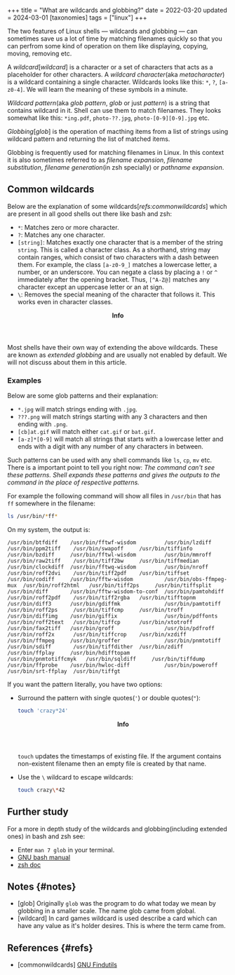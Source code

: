 +++
title = "What are wildcards and globbing?"
date = 2022-03-20
updated = 2024-03-01
[taxonomies]
tags = ["linux"]
+++

The two features of Linux shells — wildcards and globbing — can sometimes save us a lot of time by matching filenames quickly so that you can perfrom some kind of operation on them like displaying, copying, moving, removing etc.

A _wildcard_[_wildcard_] is a character or a set of characters that acts as a placeholder for other characters. A _wildcard character_(aka _metacharacter_) is a wildcard containing a single character. Wildcards looks like this: `*`, `?`, `[a-z0-4]`. We will learn the meaning of these symbols in a minute.

_Wildcard pattern_(aka _glob pattern_, _glob_ or just _pattern_) is a string that contains wildcard in it. Shell can use them to match filenames. They looks somewhat like this: `*ing.pdf`, `photo-??.jpg`, `photo-[0-9][0-9].jpg` etc.

_Globbing_[_glob_] is the operation of macthing items from a list of strings using wildcard pattern and returning the list of matched items.

Globbing is frequently used for matching filenames in Linux. In this context it is also sometimes referred to as _filename expansion_, _filename substitution_, _filename generation_(in zsh specially) or _pathname expansion_.

## Common wildcards

Below are the explanation of some wildcards[_refs:commonwildcards_] which are present in all good shells out there like bash and zsh:

- `*`: Matches zero or more character.
- `?`: Matches any one character.
- `[string]`: Matches exactly one character that is a member of the string `string`. This is called a character class. As a shorthand, string may contain ranges, which consist of two characters with a dash between them. For example, the class `[a-z0-9_]` matches a lowercase letter, a number, or an underscore. You can negate a class by placing a `!` or `^` immediately after the opening bracket. Thus, `[^A-Z@]` matches any character except an uppercase letter or an at sign.
- `\`: Removes the special meaning of the character that follows it. This works even in character classes.

<aside class="admonition">
<header>
<b>Info</b>
</header>

Most shells have their own way of extending the above wildcards. These are known as _extended globbing_ and are usually not enabled by default. We will not discuss about them in this article.

</aside>

### Examples

Below are some glob patterns and their explanation:

- `*.jpg` will match strings ending with `.jpg`.
- `???.png` will match strings starting with any 3 characters and then ending with `.png`.
- `[cb]at.gif` will match either `cat.gif` or `bat.gif`.
- `[a-z]*[0-9]` will match all strings that starts with a lowercase letter and ends with a digit with any number of any characters in between.

Such patterns can be used with any shell commands like `ls`, `cp`, `mv` etc. There is a important point to tell you right now: _The command can't see these patterns. Shell expands these patterns and gives the outputs to the command in the place of respective patterns._

For example the following command will show all files in `/usr/bin` that has `ff` somewhere in the filename:

```zsh
ls /usr/bin/*ff*
```

On my system, the output is:

```
/usr/bin/btfdiff    /usr/bin/fftwf-wisdom         /usr/bin/lzdiff          /usr/bin/ppm2tiff    /usr/bin/swapoff     /usr/bin/tiffinfo
/usr/bin/bzdiff     /usr/bin/fftwl-wisdom         /usr/bin/mmroff          /usr/bin/raw2tiff    /usr/bin/tiff2bw     /usr/bin/tiffmedian
/usr/bin/clockdiff  /usr/bin/fftwq-wisdom         /usr/bin/nroff           /usr/bin/roff2dvi    /usr/bin/tiff2pdf    /usr/bin/tiffset
/usr/bin/codiff     /usr/bin/fftw-wisdom          /usr/bin/obs-ffmpeg-mux  /usr/bin/roff2html   /usr/bin/tiff2ps     /usr/bin/tiffsplit
/usr/bin/diff       /usr/bin/fftw-wisdom-to-conf  /usr/bin/pamtohdiff      /usr/bin/roff2pdf    /usr/bin/tiff2rgba   /usr/bin/tifftopnm
/usr/bin/diff3      /usr/bin/gdiffmk              /usr/bin/pamtotiff       /usr/bin/roff2ps     /usr/bin/tiffcmp     /usr/bin/troff
/usr/bin/diffimg    /usr/bin/giffix               /usr/bin/pdffonts        /usr/bin/roff2text   /usr/bin/tiffcp      /usr/bin/xtotroff
/usr/bin/fax2tiff   /usr/bin/groff                /usr/bin/pdfroff         /usr/bin/roff2x      /usr/bin/tiffcrop    /usr/bin/xzdiff
/usr/bin/ffmpeg     /usr/bin/groffer              /usr/bin/pnmtotiff       /usr/bin/sdiff       /usr/bin/tiffdither  /usr/bin/zdiff
/usr/bin/ffplay     /usr/bin/hdifftopam           /usr/bin/pnmtotiffcmyk   /usr/bin/sqldiff     /usr/bin/tiffdump
/usr/bin/ffprobe    /usr/bin/hwloc-diff           /usr/bin/poweroff        /usr/bin/srt-ffplay  /usr/bin/tiffgt
```

If you want the pattern literally, you have two options:

- Surround the pattern with single quotes(`'`) or double quotes(`"`):

  ```bash
  touch 'crazy*24'
  ```

  <aside class="admonition">
  <header>
  <b>Info</b>
  </header>

  `touch` updates the timestamps of existing file. If the argument contains non-existent filename then an empty file is created by that name.

  </aside>

- Use the `\` wildcard to escape wildcards:
  ```bash
  touch crazy\*42
  ```

## Further study

For a more in depth study of the wildcards and globbing(including extended ones) in bash and zsh see:

- Enter `man 7 glob` in your terminal.
- [GNU bash manual](https://www.gnu.org/software/bash/manual/html_node/Pattern-Matching.html)
- [zsh doc](https://zsh.sourceforge.io/Doc/Release/Expansion.html#Filename-Generation)

## Notes {#notes}

- [glob] Originally `glob` was the program to do what today we mean by globbing in a smaller scale. The name glob came from global.
- [wildcard] In card games wildcard is used describe a card which can have any value as it's holder desires. This is where the term came from.

## References {#refs}

- [commonwildcards] [GNU Findutils](https://www.gnu.org/software/findutils/manual/html_node/find_html/Shell-Pattern-Matching.html)
